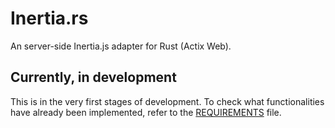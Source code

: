 # Inertia.rs

An server-side Inertia.js adapter for Rust (Actix Web).

## Currently, in development
This is in the very first stages of development. To check what functionalities have already been implemented, refer to the
<a href="./REQUIREMENTS.md">REQUIREMENTS</a> file.

